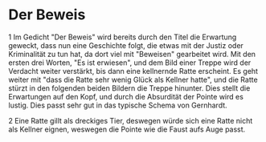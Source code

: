 # Der Beweis

1
Im Gedicht "Der Beweis" wird bereits durch den Titel die Erwartung geweckt, dass nun eine Geschichte folgt, die etwas mit der Justiz oder Kriminalität zu tun hat, da dort viel mit "Beweisen" gearbeitet wird. Mit den ersten drei Worten, "Es ist erwiesen", und dem Bild einer Treppe wird der Verdacht weiter verstärkt, bis dann eine kellnernde Ratte erscheint. Es geht weiter mit "dass die Ratte sehr wenig Glück als Kellner hatte", und die Ratte stürzt in den folgenden beiden Bildern die Treppe hinunter. Dies stellt die Erwartungen auf den Kopf, und durch die Absurdität der Pointe wird es lustig. Dies passt sehr gut in das typische Schema von Gernhardt.

2
Eine Ratte gillt als dreckiges Tier, deswegen würde sich eine Ratte nicht als Kellner eignen, weswegen die Pointe wie die Faust aufs Auge passt.
